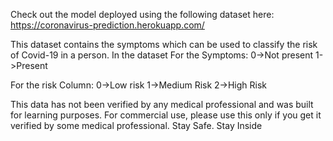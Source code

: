Check out the model deployed using the following dataset here:
https://coronavirus-prediction.herokuapp.com/

This dataset contains the symptoms which can be used to classify the risk of Covid-19 in a person. In the dataset
For the Symptoms:
0->Not present
1->Present

For the risk Column:
0->Low risk
1->Medium Risk
2->High Risk

This data has not been verified by any medical professional and was built for learning purposes. For commercial use, please use this only if you get it verified by some medical professional.
Stay Safe. Stay Inside

